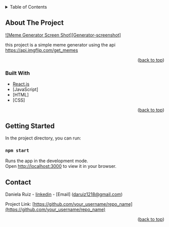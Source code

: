 <div id="top"></div>

<details>
  <summary>Table of Contents</summary>
  <ol>
    <li>
      <a href="#about-the-project">About The Project</a>
      <ul>
        <li><a href="#built-with">Built With</a></li>
      </ul>
    </li>
    <li>
      <a href="#getting-started">Getting Started</a>
    </li>
    <li><a href="#contact">Contact</a></li>
  </ol>
</details>

## About The Project

[![Meme Generator Screen Shot][Generator-screenshot]](/memegenerator.png)

this project is a simple meme generator using the api https://api.imgflip.com/get_memes

<p align="right">(<a href="#top">back to top</a>)</p>


### Built With

* [React.js](https://reactjs.org/)
* [JavaScript]
* [HTML]
* [CSS]

<p align="right">(<a href="#top">back to top</a>)</p>


## Getting Started

In the project directory, you can run:

### `npm start`

Runs the app in the development mode.\
Open [http://localhost:3000](http://localhost:3000) to view it in your browser.


## Contact

Daniela Ruiz - [linkedin](https://www.linkedin.com/in/daniela-ruiz-arango/) - [Email] (daruiz1218@gmail.com)

Project Link: [https://github.com/your_username/repo_name](https://github.com/your_username/repo_name)

<p align="right">(<a href="#top">back to top</a>)</p>
